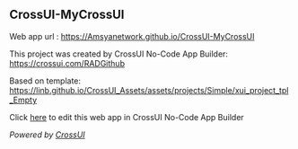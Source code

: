 ## CrossUI-MyCrossUI
Web app url : https://Amsyanetwork.github.io/CrossUI-MyCrossUI

This project was created by CrossUI No-Code App Builder: https://crossui.com/RADGithub

Based on template: https://linb.github.io/CrossUI_Assets/assets/projects/Simple/xui_project_tpl_Empty

Click [here](https://crossui.com/RADGithub/#!from=github&owner=Amsyanetwork&repo=CrossUI-MyCrossUI) to edit this web app in CrossUI No-Code App Builder

<i>Powered by [CrossUI](https://crossui.com)</i>
